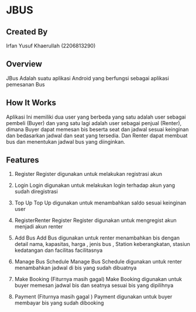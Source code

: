 
# JBUS



## Created By

Irfan Yusuf Khaerullah (2206813290)

## Overview

JBus Adalah suatu aplikasi Android yang berfungsi sebagai aplikasi pemesanan Bus 



## How It Works

Aplikasi Ini memiliki dua user yang berbeda yang satu adalah user sebagai pembeli (Buyer) dan yang satu lagi adalah user sebagai penjual (Renter), dimana Buyer dapat memesan bis beserta seat dan jadwal sesuai keinginan dan bedasarkan jadwal dan seat yang tersedia. Dan Renter dapat membuat bus dan menentukan jadwal bus yang diinginkan.

## Features

1. Register
Register digunakan untuk melakukan registrasi akun

2. Login
Login digunakan untuk melakukan login terhadap akun yang sudah diregistrasi

3. Top Up
Top Up digunakan untuk menambahkan saldo sesuai keinginan user

4. RegisterRenter
Register Register digunakan untuk mengregist akun menjadi akun renter

5. Add Bus
Add Bus digunakan untuk renter menambahkan bis dengan detail nama, kapasitas, harga , jenis bus , Station keberangkatan, stasiun kedatangan dan facilitas facilitasnya

6. Manage Bus Schedule
Manage Bus Schedule digunakan untuk renter menambahkan jadwal di bis yang sudah dibuatnya

7. Make Booking (Fiturnya masih gagal)
Make Booking digunakan untuk buyer memesan jadwal bis dan seatnya sesuai bis yang dipilihnya 

8. Payment (Fiturnya masih gagal )
Payment digunakan untuk buyer membayar bis yang sudah dibooking 





